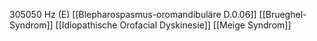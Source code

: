 305050 Hz (E)
[[Blepharospasmus-oromandibuläre D.0.06]]
[[Brueghel-Syndrom]]
[[Idiopathische Orofacial Dyskinesie]]
[[Meige Syndrom]]